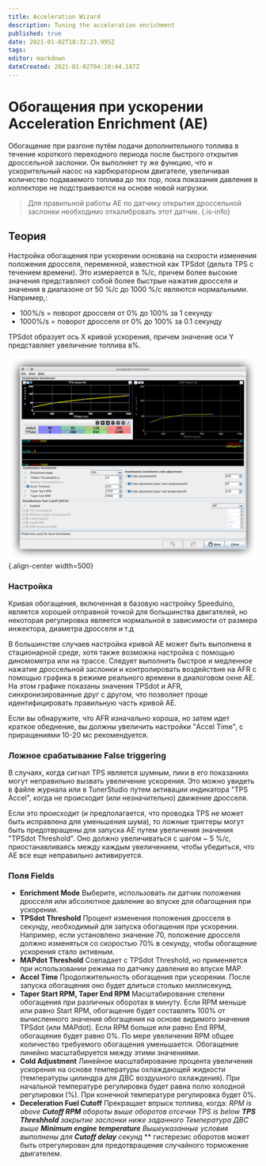 ```yaml
---
title: Acceleration Wizard
description: Tuning the acceleration enrichment
published: true
date: 2021-01-02T18:32:23.995Z
tags: 
editor: markdown
dateCreated: 2021-01-02T04:18:44.187Z
---
```


# Обогащения при ускорении  Acceleration Enrichment (AE)

Обогащение при разгоне путём подачи дополнительного топлива в течение короткого переходного периода после быстрого открытия дроссельной заслонки. Он выполняет ту же функцию, что и ускорительный насос на карбюраторном двигателе, увеличивая количество подаваемого топлива до тех пор, пока показания давления в коллекторе не подстраиваются на основе новой нагрузки.

> Для правильной работы AE по датчику открытия дроссельной заслонки необходимо откалибровать этот датчик.
{.is-info}


## Теория

Настройка обогащения при ускорении основана на скорости изменения положения дросселя, переменной, известной как TPSdot (дельта TPS с течением времени). Это измеряется в %/с, причем более высокие значения представляют собой более быстрые нажатия дросселя и значения в диапазоне от 50 %/с до 1000 %/с являются нормальными. Например,:

- 100%/s = поворот дросселя от 0% до 100% за 1 секунду
- 1000%/s = поворот дросселя от 0% до 100% за 0.1 секунду

TPSdot образует ось X кривой ускорения, причем значение оси Y представляет увеличение топлива в%.

![Acceleration Enrichment curves](/img/tuning/accel.png){.align-center width=500}

### Настройка

Кривая обогащения, включенная в базовую настройку Speeduino, является хорошей отправной точкой для большинства двигателей, но некоторая регулировка является нормальной в зависимости от размера инжектора, диаметра дросселя и т.д

В большинстве случаев настройка кривой AE может быть выполнена в стационарной среде, хотя также возможна настройка с помощью диномометра или на трассе. Следует выполнить быстрое и медленное нажатие дроссельной заслонки и контролировать воздействие на AFR с помощью графика в режиме реального времени в диалоговом окне AE. На этом графике показаны значения TPSdot и AFR, синхронизированные друг с другом, что позволяет проще идентифицировать правильную часть кривой AE.

Если вы обнаружите, что AFR изначально хороша, но затем идет краткое обеднение, вы должны увеличить настройки "Accel Time", с приращениями 10-20 мс рекомендуется.

### Ложное срабатывание False triggering

В случаях, когда сигнал TPS является шумным, пики в его показаниях могут неправильно вызвать увеличение ускорения. Это можно увидеть в файле журнала или в TunerStudio путем активации индикатора "TPS Accel", когда не происходит (или незначительно) движение дросселя. 

Если это происходит (и предполагается, что проводка TPS не может быть исправлена для уменьшения шума), то ложные триггеры могут быть предотвращены для запуска AE путем увеличения значения "TPSdot Threshold". Оно должно увеличиваться с шагом ~ 5 %/с, приостанавливаясь между каждым увеличением, чтобы убедиться, что AE все еще неправильно активируется.

### Поля Fields

- **Enrichment Mode**
Выберите, использовать ли датчик положения дросселя или абсолютное давление во впуске для обагощения при ускорении.
- **TPSdot Threshold**
Процент изменения положения дросселя в секунду, необходимый для запуска обогащения при ускорении. Например, если установлено значение 70, положение дросселя должно изменяться со скоростью 70% в секунду, чтобы обогащение ускорения стало активным.
- **MAPdot Threshold**
Совпадает с TPSdot Threshold, но применяется при использовании режима по датчику давления во впуске MAP.
- **Accel Time**
Продолжительность обогащения при ускорении. После запуска обогащения оно будет длиться столько миллисекунд.
- **Taper Start RPM, Taper End RPM**
Масштабирование степени обогащения при различных оборотах в минуту. Если RPM меньше или равно Start RPM, обогащение будет составлять 100% от вычисленного значения обогащения на основе видимого значения TPSdot (или MAPdot). Если RPM больше или равно End RPM, обогащение будет равно 0%. По мере увеличения RPM общее количество требуемого обогащения уменьшается. Обогащение линейно масштабируется между этими значениями. 
- **Cold Adjustment**
Линейное масштабирование процента увеличения ускорения на основе температуры охлаждающей жидкости (температуры цилиндра для ДВС воздушного охлаждения). При начальной температуре регулировка будет равна полю холодной регулировки (%). При конечной температуре регулировка будет 0%.
- **Deceleration Fuel Cutoff**
Прекращает впрыск топлива, когда:
 *RPM is above **Cutoff RPM** обороты выше оборотов отсечки
 TPS is below **TPS Threshhold** закрытие заслонки ниже заданного
 Температура ДВС выше **Minimum engine temperature**
 Вышеуказанные условия выполнены для **Cutoff delay** секунд*
 ** гистерезис оборотов может быть отрегулирован для предотвращения случайного торможение двигателем.